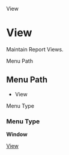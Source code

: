 
View
# View


Maintain Report Views.

Menu Path
## Menu Path



- View

Menu Type
### Menu Type

**Window**


[View](../../functional-guide/window/window-view.md)